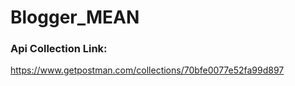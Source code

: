 # Blogger_MEAN

### Api Collection Link:
https://www.getpostman.com/collections/70bfe0077e52fa99d897
